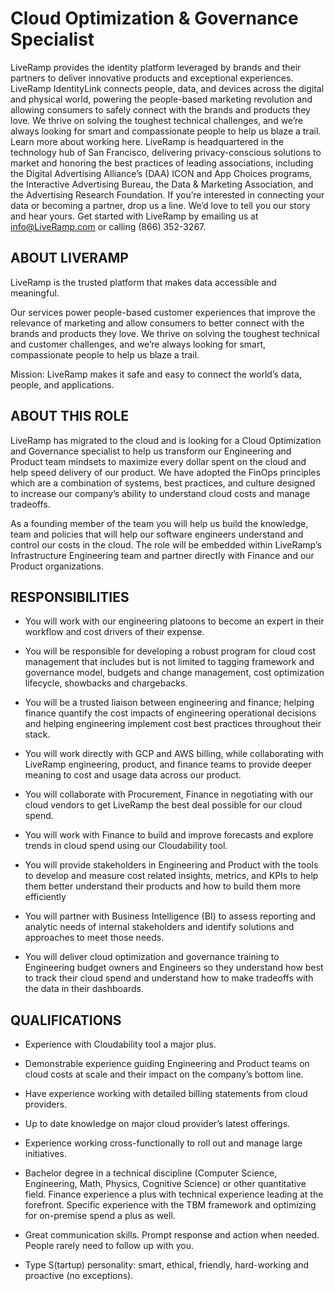 # Cloud Optimization & Governance Specialist

LiveRamp provides the identity platform leveraged by brands and their partners to deliver innovative products and exceptional experiences. LiveRamp IdentityLink connects people, data, and devices across the digital and physical world, powering the people-based marketing revolution and allowing consumers to safely connect with the brands and products they love. We thrive on solving the toughest technical challenges, and we’re always looking for smart and compassionate people to help us blaze a trail. Learn more about working here. LiveRamp is headquartered in the technology hub of San Francisco, delivering privacy-conscious solutions to market and honoring the best practices of leading associations, including the Digital Advertising Alliance’s (DAA) ICON and App Choices programs, the Interactive Advertising Bureau, the Data & Marketing Association, and the Advertising Research Foundation. If you’re interested in connecting your data or becoming a partner, drop us a line. We’d love to tell you our story and hear yours. Get started with LiveRamp by emailing us at info@LiveRamp.com or calling (866) 352-3267.

## ABOUT LIVERAMP

LiveRamp is the trusted platform that makes data accessible and meaningful.

Our services power people-based customer experiences that improve the relevance of marketing and allow consumers to better connect with the brands and products they love. We thrive on solving the toughest technical and customer challenges, and we’re always looking for smart, compassionate people to help us blaze a trail.

Mission: LiveRamp makes it safe and easy to connect the world’s data, people, and applications.

## ABOUT THIS ROLE

LiveRamp has migrated to the cloud and is looking for a Cloud Optimization and Governance specialist to help us transform our Engineering and Product team mindsets to maximize every dollar spent on the cloud and help speed delivery of our product. We have adopted the FinOps principles which are a combination of systems, best practices, and culture designed to increase our company’s ability to understand cloud costs and manage tradeoffs. 

As a founding member of the team you will help us build the knowledge, team and policies that will help our software engineers understand and control our costs in the cloud. The role will be embedded within LiveRamp’s Infrastructure Engineering team and partner directly with Finance and our Product organizations.

## RESPONSIBILITIES 

* You will work with our engineering platoons to become an expert in their workflow and cost drivers of their expense.

* You will be responsible for developing a robust program for cloud cost management that includes but is not limited to tagging framework and governance model, budgets and change management, cost optimization lifecycle, showbacks and chargebacks.

* You will be a trusted liaison between engineering and finance; helping finance quantify the cost impacts of engineering operational decisions and helping engineering implement cost best practices throughout their stack.

* You will work directly with GCP and AWS billing, while collaborating with LiveRamp engineering, product, and finance teams to provide deeper meaning to cost and usage data across our product.

* You will collaborate with Procurement, Finance in negotiating with our cloud vendors to get LiveRamp the best deal possible for our cloud spend.

* You will work with Finance to build and improve forecasts and explore trends in cloud spend using our Cloudability tool.

* You will provide stakeholders in Engineering and Product with the tools to develop and measure cost related insights, metrics, and KPIs to help them better understand their products and how to build them more efficiently

* You will partner with Business Intelligence (BI) to assess reporting and analytic needs of internal stakeholders and identify solutions and approaches to meet those needs.

* You will deliver cloud optimization and governance training to Engineering budget owners and Engineers so they understand how best to track their cloud spend and understand how to make tradeoffs with the data in their dashboards.

## QUALIFICATIONS

* Experience with Cloudability tool a major plus.

* Demonstrable experience guiding Engineering and Product teams on cloud costs at scale and their impact on the company’s bottom line.

* Have experience working with detailed billing statements from cloud providers. 

* Up to date knowledge on major cloud provider’s latest offerings.

* Experience working cross-functionally to roll out and manage large initiatives.

* Bachelor degree in a technical discipline (Computer Science, Engineering, Math, Physics, Cognitive Science) or other quantitative field. Finance experience a plus with technical experience leading at the forefront. Specific experience with the TBM framework and optimizing for on-premise spend a plus as well.

* Great communication skills. Prompt response and action when needed. People rarely need to follow up with you.

* Type S(tartup) personality: smart, ethical, friendly, hard-working and proactive (no exceptions).

